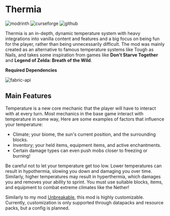 # Thermia

![modrinth](https://cdn.jsdelivr.net/npm/@intergrav/devins-badges@3/assets/cozy/available/modrinth_64h.png) ![curseforge](https://cdn.jsdelivr.net/npm/@intergrav/devins-badges@3/assets/cozy/available/curseforge_64h.png) ![github](https://cdn.jsdelivr.net/npm/@intergrav/devins-badges@3/assets/cozy/available/github_64h.png)

Thermia is an in-depth, dynamic temperature system with heavy integrations
into vanilla content and features and a big focus on being fun for the player,
rather than being unnecessarily difficult. The mod was mainly created as an alternative
to famous temperature systems like Tough as Nails, and takes some inspiration from games like
**Don't Starve Together** and **Legend of Zelda: Breath of the Wild**.

**__Required Dependencies__**

![fabric-api](https://cdn.jsdelivr.net/npm/@intergrav/devins-badges@3/assets/cozy/requires/fabric-api_64h.png)

## Main Features

Temperature is a new core mechanic that the player will have to interact with at every turn.
Most mechanics in the base game interact with temperature in some way, Here are some examples
of factors that influence your temperature:

- Climate; your biome, the sun's current position, and the surrounding blocks.
- Inventory; your held items, equipment items, and active enchantments.
- Certain damage types can even push mobs closer to freezing or burning!

Be careful not to let your temperature get too low. Lower temperatures can result in hypothermia,
slowing you down and damaging you over time. Similarly, higher temperatures may result in hyperthermia,
which damages you and removes your ability to sprint. You must use suitable blocks, items, and
equipment to combat extreme climates like the Nether!

Similarly to my mod [Unbreakable](https://modrinth.com/mod/durability-rework), this mod is highly customizable.
Currently, customization is only supported through datapacks and resource packs, but a config is planned.